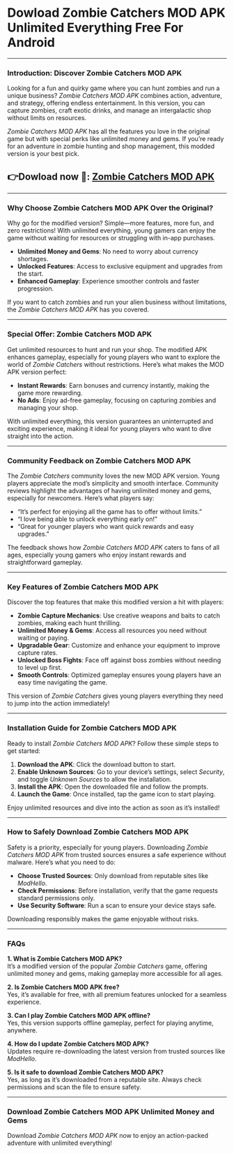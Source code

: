 # Dowload Zombie Catchers MOD APK Unlimited Everything Free For Android 

---

### Introduction: Discover Zombie Catchers MOD APK
Looking for a fun and quirky game where you can hunt zombies and run a unique business? *Zombie Catchers MOD APK* combines action, adventure, and strategy, offering endless entertainment. In this version, you can capture zombies, craft exotic drinks, and manage an intergalactic shop without limits on resources.

*Zombie Catchers MOD APK* has all the features you love in the original game but with special perks like unlimited money and gems. If you’re ready for an adventure in zombie hunting and shop management, this modded version is your best pick.



## 👉Dowload now 🧌: [Zombie Catchers MOD APK](https://modhello.com/zombie-catchers/)
---

### Why Choose Zombie Catchers MOD APK Over the Original?
Why go for the modified version? Simple—more features, more fun, and zero restrictions! With unlimited everything, young gamers can enjoy the game without waiting for resources or struggling with in-app purchases.

- **Unlimited Money and Gems**: No need to worry about currency shortages.
- **Unlocked Features**: Access to exclusive equipment and upgrades from the start.
- **Enhanced Gameplay**: Experience smoother controls and faster progression.

If you want to catch zombies and run your alien business without limitations, the *Zombie Catchers MOD APK* has you covered.

---

### Special Offer: Zombie Catchers MOD APK
Get unlimited resources to hunt and run your shop. The modified APK enhances gameplay, especially for young players who want to explore the world of *Zombie Catchers* without restrictions. Here’s what makes the MOD APK version perfect:

- **Instant Rewards**: Earn bonuses and currency instantly, making the game more rewarding.
- **No Ads**: Enjoy ad-free gameplay, focusing on capturing zombies and managing your shop.

With unlimited everything, this version guarantees an uninterrupted and exciting experience, making it ideal for young players who want to dive straight into the action.

---

### Community Feedback on Zombie Catchers MOD APK
The *Zombie Catchers* community loves the new MOD APK version. Young players appreciate the mod’s simplicity and smooth interface. Community reviews highlight the advantages of having unlimited money and gems, especially for newcomers. Here’s what players say:

- “It’s perfect for enjoying all the game has to offer without limits.”
- “I love being able to unlock everything early on!”
- “Great for younger players who want quick rewards and easy upgrades.”

The feedback shows how *Zombie Catchers MOD APK* caters to fans of all ages, especially young gamers who enjoy instant rewards and straightforward gameplay.

---

### Key Features of Zombie Catchers MOD APK
Discover the top features that make this modified version a hit with players:

- **Zombie Capture Mechanics**: Use creative weapons and baits to catch zombies, making each hunt thrilling.
- **Unlimited Money & Gems**: Access all resources you need without waiting or paying.
- **Upgradable Gear**: Customize and enhance your equipment to improve capture rates.
- **Unlocked Boss Fights**: Face off against boss zombies without needing to level up first.
- **Smooth Controls**: Optimized gameplay ensures young players have an easy time navigating the game.
  
This version of *Zombie Catchers* gives young players everything they need to jump into the action immediately!

---

### Installation Guide for Zombie Catchers MOD APK
Ready to install *Zombie Catchers MOD APK*? Follow these simple steps to get started:

1. **Download the APK**: Click the download button to start.
2. **Enable Unknown Sources**: Go to your device’s settings, select *Security*, and toggle *Unknown Sources* to allow the installation.
3. **Install the APK**: Open the downloaded file and follow the prompts.
4. **Launch the Game**: Once installed, tap the game icon to start playing.

Enjoy unlimited resources and dive into the action as soon as it’s installed!

---

### How to Safely Download Zombie Catchers MOD APK
Safety is a priority, especially for young players. Downloading *Zombie Catchers MOD APK* from trusted sources ensures a safe experience without malware. Here’s what you need to do:

- **Choose Trusted Sources**: Only download from reputable sites like *ModHello*.
- **Check Permissions**: Before installation, verify that the game requests standard permissions only.
- **Use Security Software**: Run a scan to ensure your device stays safe.

Downloading responsibly makes the game enjoyable without risks.

---

### FAQs
**1. What is Zombie Catchers MOD APK?**  
It’s a modified version of the popular *Zombie Catchers* game, offering unlimited money and gems, making gameplay more accessible for all ages.

**2. Is Zombie Catchers MOD APK free?**  
Yes, it’s available for free, with all premium features unlocked for a seamless experience.

**3. Can I play Zombie Catchers MOD APK offline?**  
Yes, this version supports offline gameplay, perfect for playing anytime, anywhere.

**4. How do I update Zombie Catchers MOD APK?**  
Updates require re-downloading the latest version from trusted sources like *ModHello*.

**5. Is it safe to download Zombie Catchers MOD APK?**  
Yes, as long as it’s downloaded from a reputable site. Always check permissions and scan the file to ensure safety.

---

### Download Zombie Catchers MOD APK Unlimited Money and Gems
Download *Zombie Catchers MOD APK* now to enjoy an action-packed adventure with unlimited everything!
